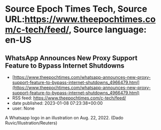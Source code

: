 # Source Epoch Times Tech, Source URL:https://www.theepochtimes.com/c-tech/feed/, Source language: en-US

## WhatsApp Announces New Proxy Support Feature to Bypass Internet Shutdowns
 - [https://www.theepochtimes.com/whatsapp-announces-new-proxy-support-feature-to-bypass-internet-shutdowns_4966479.html](https://www.theepochtimes.com/whatsapp-announces-new-proxy-support-feature-to-bypass-internet-shutdowns_4966479.html)
 - RSS feed: https://www.theepochtimes.com/c-tech/feed/
 - date published: 2023-01-08 07:23:38+00:00
 - user: None

A Whatsapp logo in an illustration on Aug. 22, 2022. (Dado Ruvic/Illustration/Reuters)
